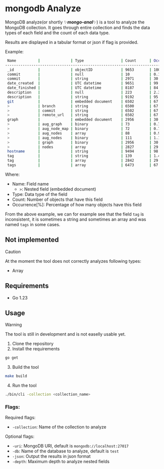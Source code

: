 # mongodb Analyze

MongoDB analyze(or shortly ✨***mongo-anal***✨) is a tool to analyze the MongoDB collection.
It goes through entire collection and finds the data types of each field and the count of each data type.

Results are displayed in a tabular format or json if flag is provided.

Example:
```bash
 Name          |              | Type                 | Count      | Occurrence[%]
-------------------------------------------------------------------------------------
 _id           |              | objectID             | 9653       | 100.00
 commit        |              | null                 | 10         | 0.10
 commit        |              | string               | 2971       | 30.78
 date_created  |              | UTC datetime         | 9651       | 99.98
 date_finished |              | UTC datetime         | 8187       | 84.81
 description   |              | null                 | 223        | 2.31
 description   |              | string               | 9192       | 95.22
 git           |              | embedded document    | 6502       | 67.36
 >             | branch       | string               | 6500       | 67.34
 >             | commit       | string               | 6502       | 67.36
 >             | remote_url   | string               | 6502       | 67.36
 graph         |              | embedded document    | 2956       | 30.62
 >             | aug_graph    | binary               | 73         | 0.76
 >             | aug_node_map | binary               | 72         | 0.75
 >             | aug_nodes    | array                | 88         | 0.91
 >             | aug_nodes    | binary               | 111        | 1.15
 >             | graph        | binary               | 2956       | 30.62
 >             | nodes        | array                | 2827       | 29.29
 hostname      |              | string               | 9494       | 98.35
 tag           |              | string               | 139        | 1.44
 tag           |              | array                | 2842       | 29.44
 tags          |              | array                | 6473       | 67.06
```
Where:
- Name: Field name
   - ` > `: Nested field (embedded document)
- Type: Data type of the field
- Count: Number of objects that have this field
- Occurrence[%]: Percentage of how many objects have this field

From the above example, we can for example see that the field `tag` is inconsistent, it is sometimes a string and sometimes an array and was named `tags` in some cases.

## Not implemented
> [!CAUTION]
> At the moment the tool does not correctly analyzes following types:
> - Array

## Requirements
- Go 1.23

## Usage
> [!WARNING]
> The tool is still in development and is not easelly usable yet.

1. Clone the repository
2. Install the requirements
```bash
go get
```
3. Build the tool
```bash
make build
```
4. Run the tool
```bash
./bin/cli -collection <collection_name>
```

### Flags:

Required flags:
- `-collection`: Name of the collection to analyze

Optional flags:
- `-uri`: MongoDB URI, default is `mongodb://localhost:27017`
- `-db`: Name of the database to analyze, default is `test`
- `-json`: Output the results in json format
- `-depth`: Maximum depth to analyze nested fields
